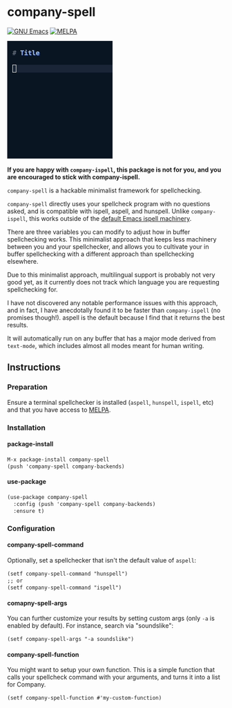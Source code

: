 # company-spell
[![GNU Emacs](https://img.shields.io/static/v1?logo=gnuemacs&logoColor=fafafa&label=Made%20for&message=GNU%20Emacs&color=7F5AB6&style=flat)](https://www.gnu.org/software/emacs/)
[![MELPA](https://melpa.org/packages/company-spell-badge.svg)](https://melpa.org/#/company-spell)

![A dropdown selection in Emacs with word suggestions](doc/example.gif)

**If you are happy with `company-ispell`, this package is not for you, and you are encouraged to stick with company-ispell.**

`company-spell` is a hackable minimalist framework for spellchecking.

`company-spell` directly uses your spellcheck program with no questions asked, and is compatible with ispell, aspell, and hunspell. Unlike `company-ispell`, this works outside of the [default Emacs ispell machinery](https://www.gnu.org/software/emacs/manual/html_node/emacs/Spelling.html).

There are three variables you can modify to adjust how in buffer spellchecking works. This minimalist approach that keeps less machinery between you and your spellchecker, and allows you to cultivate your in buffer spellchecking with a different approach than spellchecking elsewhere.

Due to this minimalist approach, multilingual support is probably not very good yet, as it currently does not track which language you are requesting spellchecking for.

I have not discovered any notable performance issues with this approach, and in fact, I have anecdotally found it to be faster than `company-ispell` (no promises though!). aspell is the default because I find that it returns the best results.

It will automatically run on any buffer that has a major mode derived from `text-mode`, which includes almost all modes meant for human writing.

## Instructions

### Preparation

Ensure a terminal spellchecker is installed (`aspell`, `hunspell`, `ispell`, etc) and that you have access to [MELPA](https://melpa.org/#/getting-started).

### Installation

#### package-install

```elisp
M-x package-install company-spell
(push 'company-spell company-backends)
```

#### use-package

```elisp
(use-package company-spell
  :config (push 'company-spell company-backends)
  :ensure t)
```

### Configuration

#### company-spell-command

Optionally, set a spellchecker that isn't the default value of `aspell`:
```elisp
(setf company-spell-command "hunspell")
;; or
(setf company-spell-command "ispell")
```

#### comapny-spell-args

You can further customize your results by setting custom args (only `-a` is enabled by default). For instance, search via "soundslike":
```elisp
(setf company-spell-args "-a soundslike")
```

#### company-spell-function

You might want to setup your own function. This is a simple function that calls your spellcheck command with your arguments, and turns it into a list for Company.
```elisp
(setf company-spell-function #'my-custom-function)
```
